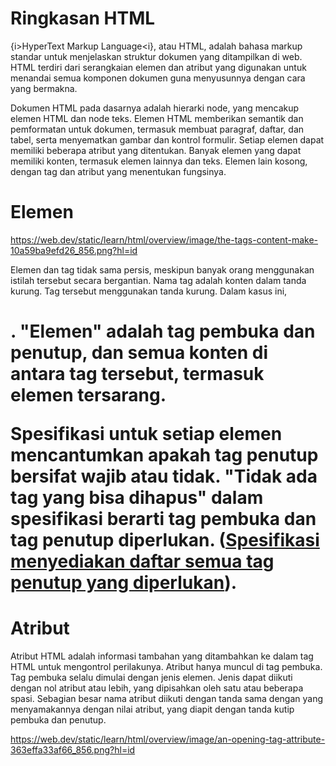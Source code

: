 # Ringkasan HTML

{i>HyperText Markup Language<i}, atau HTML, adalah bahasa markup standar untuk menjelaskan struktur dokumen yang ditampilkan di web. HTML terdiri dari serangkaian elemen dan atribut yang digunakan untuk menandai semua komponen dokumen guna menyusunnya dengan cara yang bermakna.

Dokumen HTML pada dasarnya adalah hierarki node, yang mencakup elemen HTML dan node teks. Elemen HTML memberikan semantik dan pemformatan untuk dokumen, termasuk membuat paragraf, daftar, dan tabel, serta menyematkan gambar dan kontrol formulir. Setiap elemen dapat memiliki beberapa atribut yang ditentukan. Banyak elemen yang dapat memiliki konten, termasuk elemen lainnya dan teks. Elemen lain kosong, dengan tag dan atribut yang menentukan fungsinya.

# Elemen

https://web.dev/static/learn/html/overview/image/the-tags-content-make-10a59ba9efd26_856.png?hl=id

Elemen dan tag tidak sama persis, meskipun banyak orang menggunakan istilah tersebut secara bergantian. Nama tag adalah konten dalam tanda kurung. Tag tersebut menggunakan tanda kurung. Dalam kasus ini, <h1>. "Elemen" adalah tag pembuka dan penutup, dan semua konten di antara tag tersebut, termasuk elemen tersarang.

Spesifikasi untuk setiap elemen mencantumkan apakah tag penutup bersifat wajib atau tidak. "Tidak ada tag yang bisa dihapus" dalam spesifikasi berarti tag pembuka dan tag penutup diperlukan. ([Spesifikasi menyediakan daftar semua tag penutup yang diperlukan](https://html.spec.whatwg.org/multipage/syntax.html#syntax-tag-omission)).

# Atribut

Atribut HTML adalah informasi tambahan yang ditambahkan ke dalam tag HTML untuk mengontrol perilakunya. Atribut hanya muncul di tag pembuka. Tag pembuka selalu dimulai dengan jenis elemen. Jenis dapat diikuti dengan nol atribut atau lebih, yang dipisahkan oleh satu atau beberapa spasi. Sebagian besar nama atribut diikuti dengan tanda sama dengan yang menyamakannya dengan nilai atribut, yang diapit dengan tanda kutip pembuka dan penutup.

https://web.dev/static/learn/html/overview/image/an-opening-tag-attribute-363effa33af66_856.png?hl=id

